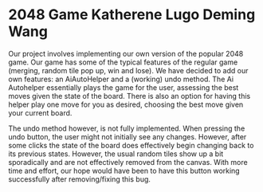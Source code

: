 # 2048 Game Katherene Lugo Deming Wang 

Our project involves implementing our own version of the popular 2048 game. Our game has some of the typical features of the regular game (merging, random tile pop up, win and lose). We have decided to add our own features: an AiAutoHelper and a (working) undo method. The Ai Autohelper essentially plays the game for the user, assessing the best moves given the state of the board. There is also an option for having this helper play one move for you as desired, choosing the best move given your current board.

The undo method however, is not fully implemented. When pressing the undo button, the user might not initially see any changes. However, after some clicks the state of the board does effectively begin changing back to its previous states. However, the usual random tiles show up a bit sporadically and are not effectively removed from the canvas. With more time and effort, our hope would have been to have this button working successfully after removing/fixing this bug.

